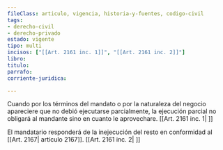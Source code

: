 ```yaml
---
fileClass: articulo, vigencia, historia-y-fuentes, codigo-civil
tags:
- derecho-civil
- derecho-privado
estado: vigente
tipo: multi
incisos: ["[[Art. 2161 inc. 1]]", "[[Art. 2161 inc. 2]]"]
libro:
titulo:
parrafo:
corriente-juridica:

---
```

Cuando por los términos del mandato o por la naturaleza del negocio apareciere que no debió ejecutarse parcialmente, la ejecución parcial no obligará al mandante sino en cuanto le aprovechare. [[Art. 2161 inc. 1| ]]

El mandatario responderá de la inejecución del resto en conformidad al [[Art. 2167| artículo 2167]]. [[Art. 2161 inc. 2| ]]